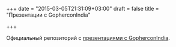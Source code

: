 +++
date = "2015-03-05T21:31:09+03:00"
draft = false
title = "Презентации с GopherconIndia"

+++

<p>Официальный репозиторий с <a href="https://github.com/gopherconindia/talks">презентациями с GopherconIndia</a>.</p>

